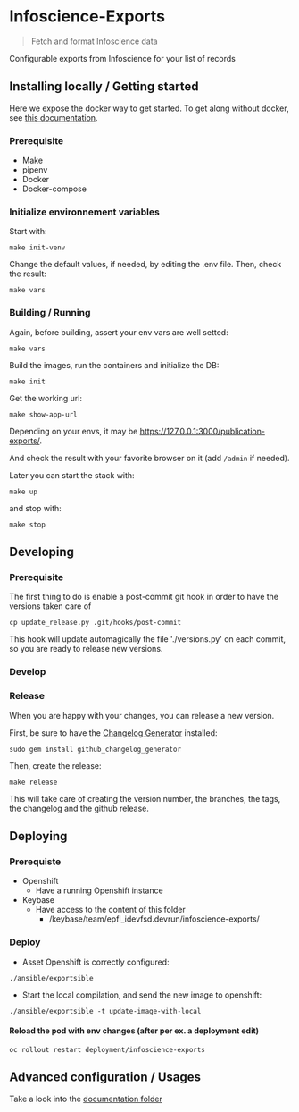 # Infoscience-Exports
> Fetch and format Infoscience data

Configurable exports from Infoscience for your list of records

## Installing locally / Getting started

Here we expose the docker way to get started. To get along without docker, 
see [this documentation](/doc/DEV_INSTALL.md). 

### Prerequisite

- Make
- pipenv
- Docker
- Docker-compose

### Initialize environnement variables

Start with:

```shell
make init-venv
```

Change the default values, if needed, by editing the .env file.
Then, check the result:

```shell
make vars
```

### Building / Running

Again, before building, assert your env vars are well setted:

```shell
make vars
```

Build the images, run the containers and initialize the DB:

```shell
make init
```

Get the working url:
```shell
make show-app-url
```
Depending on your envs, it may be https://127.0.0.1:3000/publication-exports/.

And check the result with your favorite browser on it (add `/admin` if needed).

Later you can start the stack with:

```shell
make up
```

and stop with:
```shell
make stop
```

## Developing

### Prerequisite

The first thing to do is enable a post-commit git hook in order to have the versions taken care of

```shell
cp update_release.py .git/hooks/post-commit
```

This hook will update automagically the file './versions.py' on each commit, so you are ready to release new versions.

### Develop 
### Release
When you are happy with your changes, you can release a new version.

First, be sure to have the [Changelog Generator](https://github.com/github-changelog-generator/github-changelog-generator) installed: 
```shell
sudo gem install github_changelog_generator
```

Then, create the release:

```shell
make release
```

This will take care of creating the version number, the branches, the tags, the changelog and the github release.

## Deploying
### Prerequiste
- Openshift
    - Have a running Openshift instance
- Keybase
    - Have access to the content of this folder
        - /keybase/team/epfl_idevfsd.devrun/infoscience-exports/
        
### Deploy        

- Asset Openshift is correctly configured:
```shell
./ansible/exportsible
```

- Start the local compilation, and send the new image to openshift:
```shell
./ansible/exportsible -t update-image-with-local
```

#### Reload the pod with env changes (after per ex. a deployment edit)
```shell
oc rollout restart deployment/infoscience-exports
```

## Advanced configuration / Usages

Take a look into the [documentation folder](/doc)
